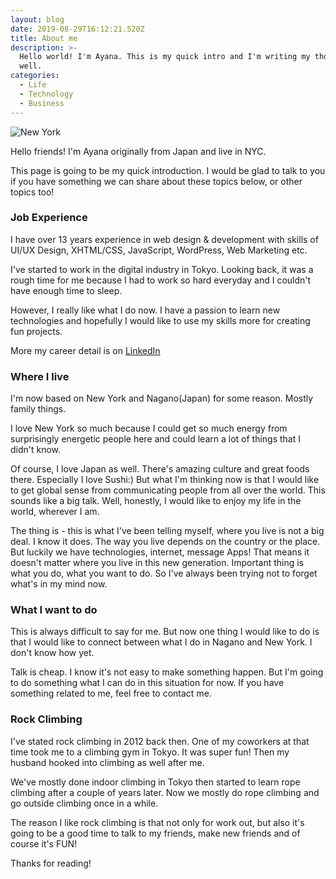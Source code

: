 ```yaml
---
layout: blog
date: 2019-08-29T16:12:21.520Z
title: About me
description: >-
  Hello world! I'm Ayana. This is my quick intro and I'm writing my thoughts as
  well.
categories:
  - Life
  - Technology
  - Business
---
```

![New York](/uploads/img_newyork.jpg)

Hello friends! I'm Ayana originally from Japan and live in NYC.

This page is going to be my quick introduction. I would be glad to talk to you if you have something we can share about these topics below, or other topics too!

<h3>Job Experience</h3>
I have over 13 years experience in web design & development with skills of UI/UX Design, XHTML/CSS, JavaScript, WordPress, Web Marketing etc.

I've started to work in the digital industry in Tokyo. Looking back, it was a rough time for me because I had to work so hard everyday and I couldn't have enough time to sleep. 

However, I really like what I do now. I have a passion to learn new technologies and hopefully I would like to use my skills more for creating fun projects.

More my career detail is on <a href="https://www.linkedin.com/in/ayana-osawa-22b623b" target="_blank" rel="noopener noreferrer">LinkedIn</a>

<h3>Where I live</h3>
I'm now based on New York and Nagano(Japan) for some reason. Mostly family things.

I love New York so much because I could get so much energy from surprisingly energetic people here and could learn a lot of things that I didn't know.

Of course, I love Japan as well. There's amazing culture and great foods there. Especially I love Sushi:)
But what I'm thinking now is that I would like to get global sense from communicating people from all over the world. This sounds like a big talk. Well, honestly, I would like to enjoy my life in the world, wherever I am.

The thing is - this is what I've been telling myself, where you live is not a big deal. I know it does. The way you live depends on the country or the place. But luckily we have technologies, internet, message Apps! That means it doesn't matter where you live in this new generation. Important thing is what you do, what you want to do. So I've always been trying not to forget what's in my mind now.

<h3>What I want to do</h3>

This is always difficult to say for me. But now one thing I would like to do is that I would like to connect between what I do in Nagano and New York. I don't know how yet. 

Talk is cheap. I know it's not easy to make something happen. But I'm going to do something what I can do in this situation for now. If you have something related to me, feel free to contact me.

<!--1. I would like to establish the life between Japan and New York. Especially, I have an interesting old house in Japan and it's going to be great if I could connect 

2. I would like to 

After all, the important thing for me is enjoying the life with close friends and people and hopefully make them happy, I would say. \

I would like to support local businesses, services related to food, communities for people using my experiences and technologies.-->

<h3>Rock Climbing</h3>
I've stated rock climbing in 2012 back then. One of my coworkers at that time took me to a climbing gym in Tokyo. It was super fun! Then my husband hooked into climbing as well after me. 

We've mostly done indoor climbing in Tokyo then started to learn rope climbing after a couple of years later. Now we mostly do rope climbing and go outside climbing once in a while.

The reason I like rock climbing is that not only for work out, but also it's going to be a good time to talk to my friends, make new friends and of course it's FUN!



Thanks for reading!
